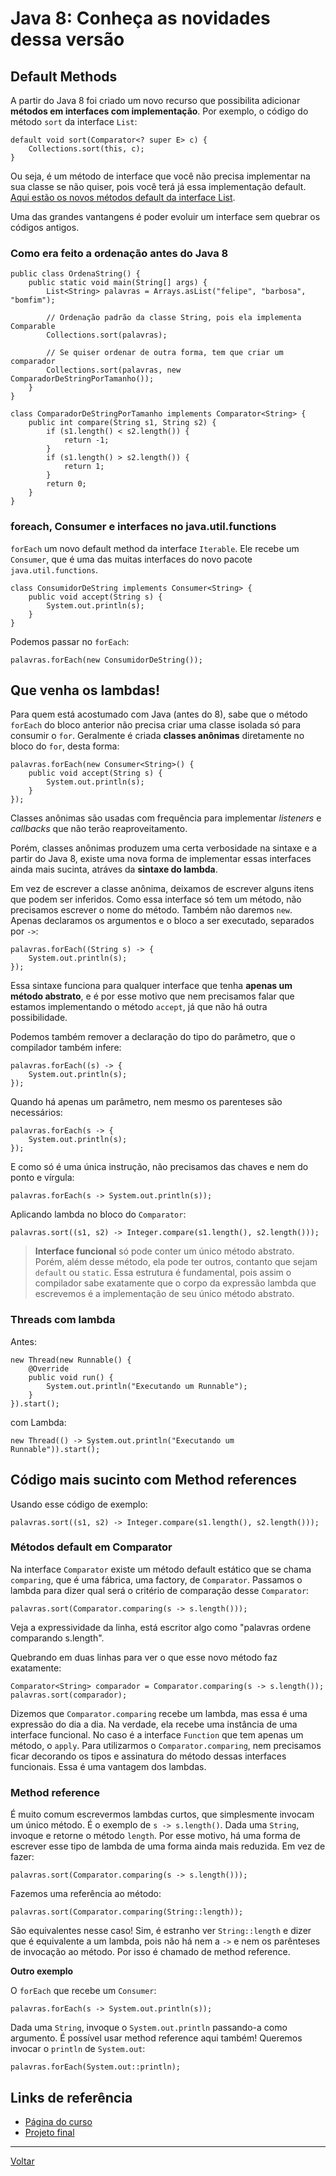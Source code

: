 # Java 8: Conheça as novidades dessa versão

## Default Methods

A partir do Java 8 foi criado um novo recurso que possibilita adicionar **métodos em interfaces com implementação**. Por exemplo, o código do método `sort` da interface `List`:

```
default void sort(Comparator<? super E> c) {
    Collections.sort(this, c);
}
```

Ou seja, é um método de interface que você não precisa implementar na sua classe se não quiser, pois você terá já essa implementação default. [Aqui estão os novos métodos default da interface List](http://docs.oracle.com/javase/8/docs/api/java/util/List.html).

Uma das grandes vantangens é poder evoluir um interface sem quebrar os códigos antigos.

### Como era feito a ordenação antes do Java 8

```
public class OrdenaString() {
    public static void main(String[] args) {
        List<String> palavras = Arrays.asList("felipe", "barbosa", "bomfim");

        // Ordenação padrão da classe String, pois ela implementa Comparable
        Collections.sort(palavras);

        // Se quiser ordenar de outra forma, tem que criar um comparador
        Collections.sort(palavras, new ComparadorDeStringPorTamanho());
    }
}

class ComparadorDeStringPorTamanho implements Comparator<String> {
    public int compare(String s1, String s2) {
        if (s1.length() < s2.length()) {
            return -1;
        }
        if (s1.length() > s2.length()) {
            return 1;
        }
        return 0;
    }
}

```

### foreach, Consumer e interfaces no java.util.functions

`forEach` um novo default method da interface `Iterable`. Ele recebe um `Consumer`, que é uma das muitas interfaces do novo pacote `java.util.functions`.

```
class ConsumidorDeString implements Consumer<String> {
    public void accept(String s) {
        System.out.println(s);
    }
}
```

Podemos passar no `forEach`:

```
palavras.forEach(new ConsumidorDeString());
```

## Que venha os lambdas!

Para quem está acostumado com Java (antes do 8), sabe que o método `forEach` do bloco anterior não precisa criar uma classe isolada só para consumir o `for`. Geralmente é criada **classes anônimas** diretamente no bloco do `for`, desta forma:

```
palavras.forEach(new Consumer<String>() {
    public void accept(String s) {
        System.out.println(s);
    }
});
```

Classes anônimas são usadas com frequência para implementar *listeners* e *callbacks* que não terão reaproveitamento.

Porém, classes anônimas produzem uma certa verbosidade na sintaxe e a partir do Java 8, existe uma nova forma de implementar essas interfaces ainda mais sucinta, atráves da **sintaxe do lambda**.

Em vez de escrever a classe anônima, deixamos de escrever alguns itens que podem ser inferidos. Como essa interface só tem um método, não precisamos escrever o nome do método. Também não daremos `new`. Apenas declaramos os argumentos e o bloco a ser executado, separados por `->`:

```
palavras.forEach((String s) -> {
    System.out.println(s);
});
```

Essa sintaxe funciona para qualquer interface que tenha **apenas um método abstrato**, e é por esse motivo que nem precisamos falar que estamos implementando o método `accept`, já que não há outra possibilidade.

Podemos também remover a declaração do tipo do parâmetro, que o compilador também infere:

```
palavras.forEach((s) -> {
    System.out.println(s);
});
```

Quando há apenas um parâmetro, nem mesmo os parenteses são necessários:

```
palavras.forEach(s -> {
    System.out.println(s);
});
```

E como só é uma única instrução, não precisamos das chaves e nem do ponto e vírgula:

```
palavras.forEach(s -> System.out.println(s));
```

Aplicando lambda no bloco do `Comparator`:

```
palavras.sort((s1, s2) -> Integer.compare(s1.length(), s2.length()));
```

> **Interface funcional** só pode conter um único método abstrato. Porém, além desse método, ela pode ter outros, contanto que sejam `default` ou `static`. Essa estrutura é fundamental, pois assim o compilador sabe exatamente que o corpo da expressão lambda que escrevemos é a implementação de seu único método abstrato.

### Threads com lambda

Antes: 

```
new Thread(new Runnable() {
    @Override
    public void run() {
        System.out.println("Executando um Runnable");
    }
}).start();
```

com Lambda:

```
new Thread(() -> System.out.println("Executando um Runnable")).start();
```

## Código mais sucinto com Method references

Usando esse código de exemplo:

```
palavras.sort((s1, s2) -> Integer.compare(s1.length(), s2.length()));
```

### Métodos default em Comparator

Na interface `Comparator` existe um método default estático que se chama `comparing`, que é uma fábrica, uma factory, de `Comparator`. Passamos o lambda para dizer qual será o critério de comparação desse `Comparator`:

```
palavras.sort(Comparator.comparing(s -> s.length()));
```

Veja a expressividade da linha, está escritor algo como "palavras ordene comparando s.length".

Quebrando em duas linhas para ver o que esse novo método faz exatamente:

```
Comparator<String> comparador = Comparator.comparing(s -> s.length());
palavras.sort(comparador);
```

Dizemos que `Comparator.comparing` recebe um lambda, mas essa é uma expressão do dia a dia. Na verdade, ela recebe uma instância de uma interface funcional. No caso é a interface `Function` que tem apenas um método, o `apply`. Para utilizarmos o `Comparator.comparing`, nem precisamos ficar decorando os tipos e assinatura do método dessas interfaces funcionais. Essa é uma vantagem dos lambdas.

### Method reference

É muito comum escrevermos lambdas curtos, que simplesmente invocam um único método. É o exemplo de `s -> s.length()`. Dada uma `String`, invoque e retorne o método `length`. Por esse motivo, há uma forma de escrever esse tipo de lambda de uma forma ainda mais reduzida. Em vez de fazer:

```
palavras.sort(Comparator.comparing(s -> s.length()));
```

Fazemos uma referência ao método:

```
palavras.sort(Comparator.comparing(String::length));
```

São equivalentes nesse caso! Sim, é estranho ver `String::length` e dizer que é equivalente a um lambda, pois não há nem a `->` e nem os parênteses de invocação ao método. Por isso é chamado de method reference.

**Outro exemplo**

O `forEach` que recebe um `Consumer`:

```
palavras.forEach(s -> System.out.println(s));
```

Dada uma `String`, invoque o `System.out.println` passando-a como argumento. É possível usar method reference aqui também! Queremos invocar o `println` de `System.out`:

```
palavras.forEach(System.out::println);
```

## Links de referência

- [Página do curso](https://cursos.alura.com.br/course/java-collections)
- [Projeto final](https://github.com/alura-cursos/JavaCollections/archive/final.zip)

---

[Voltar](./README.md)
